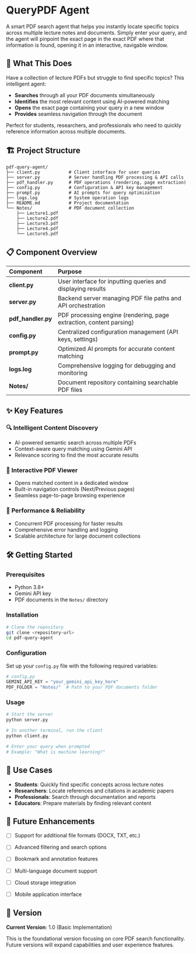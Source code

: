 # QueryPDF Agent

A smart PDF search agent that helps you instantly locate specific topics across multiple lecture notes and documents. Simply enter your query, and the agent will pinpoint the exact page in the exact PDF where that information is found, opening it in an interactive, navigable window.

## 🎯 What This Does

Have a collection of lecture PDFs but struggle to find specific topics? This intelligent agent:

- **Searches** through all your PDF documents simultaneously
- **Identifies** the most relevant content using AI-powered matching
- **Opens** the exact page containing your query in a new window
- **Provides** seamless navigation through the document

Perfect for students, researchers, and professionals who need to quickly reference information across multiple documents.

## 🏗️ Project Structure

```
pdf-query-agent/
├── client.py           # Client interface for user queries
├── server.py           # Server handling PDF processing & API calls
├── pdf_handler.py      # PDF operations (rendering, page extraction)
├── config.py           # Configuration & API key management
├── prompt.py           # AI prompts for query optimization
├── logs.log            # System operation logs
├── README.md           # Project documentation
└── Notes/              # PDF document collection
    ├── Lecture1.pdf
    ├── Lecture2.pdf
    ├── Lecture3.pdf
    ├── Lecture4.pdf
    └── Lecture5.pdf
```


## 📋 Component Overview

| Component | Purpose |
| :-- | :-- |
| **client.py** | User interface for inputting queries and displaying results |
| **server.py** | Backend server managing PDF file paths and API orchestration |
| **pdf_handler.py** | PDF processing engine (rendering, page extraction, content parsing) |
| **config.py** | Centralized configuration management (API keys, settings) |
| **prompt.py** | Optimized AI prompts for accurate content matching |
| **logs.log** | Comprehensive logging for debugging and monitoring |
| **Notes/** | Document repository containing searchable PDF files |

## ✨ Key Features

### 🔍 **Intelligent Content Discovery**

- AI-powered semantic search across multiple PDFs
- Context-aware query matching using Gemini API
- Relevance scoring to find the most accurate results


### 📖 **Interactive PDF Viewer**

- Opens matched content in a dedicated window
- Built-in navigation controls (Next/Previous pages)
- Seamless page-to-page browsing experience


### 🚀 **Performance \& Reliability**

- Concurrent PDF processing for faster results
- Comprehensive error handling and logging
- Scalable architecture for large document collections


## 🛠️ Getting Started

### Prerequisites

- Python 3.8+
- Gemini API key
- PDF documents in the `Notes/` directory


### Installation

```bash
# Clone the repository
git clone <repository-url>
cd pdf-query-agent
```

### Configuration

Set up your `config.py` file with the following required variables:

```python
# config.py
GEMINI_API_KEY = "your_gemini_api_key_here"
PDF_FOLDER = "Notes/"  # Path to your PDF documents folder
```

### Usage

```bash
# Start the server
python server.py

# In another terminal, run the client
python client.py

# Enter your query when prompted
# Example: "What is machine learning?"
```


## 🎯 Use Cases

- **Students**: Quickly find specific concepts across lecture notes
- **Researchers**: Locate references and citations in academic papers
- **Professionals**: Search through documentation and reports
- **Educators**: Prepare materials by finding relevant content


## 🔮 Future Enhancements

- [ ] Support for additional file formats (DOCX, TXT, etc.)
- [ ] Advanced filtering and search options
- [ ] Bookmark and annotation features
- [ ] Multi-language document support
- [ ] Cloud storage integration
- [ ] Mobile application interface


## 📝 Version

**Current Version**: 1.0 (Basic Implementation)

This is the foundational version focusing on core PDF search functionality. Future versions will expand capabilities and user experience features.


